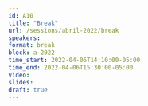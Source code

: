 ```yaml
---
id: A10
title: "Break"
url: /sessions/abril-2022/break
speakers:
format: break
block: a-2022
time_start: 2022-04-06T14:10:00-05:00
time_end: 2022-04-06T15:30:00-05:00
video:
slides:
draft: true
---
```

